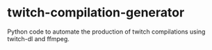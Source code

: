 # twitch-compilation-generator
Python code to automate the production of twitch compilations using twitch-dl and ffmpeg.
